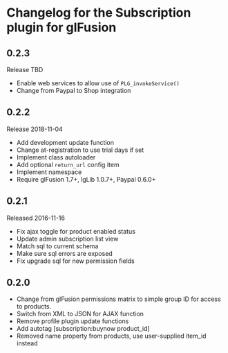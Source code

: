 # Changelog for the Subscription plugin for glFusion

## 0.2.3
Release TBD
- Enable web services to allow use of `PLG_invokeService()`
- Change from Paypal to Shop integration

## 0.2.2
Release 2018-11-04
- Add development update function
- Change at-registration to use trial days if set
- Implement class autoloader
- Add optional `return_url` config item
- Implement namespace
- Require glFusion 1.7+, lgLib 1.0.7+, Paypal 0.6.0+

## 0.2.1
Released 2016-11-16
- Fix ajax toggle for product enabled status
- Update admin subscription list view
- Match sql to current schema
- Make sure sql errors are exposed
- Fix upgrade sql for new permission fields

## 0.2.0
- Change from glFusion permissions matrix to simple group ID for access to products.
- Switch from XML to JSON for AJAX function
- Remove profile plugin update functions
- Add autotag [subscription:buynow product_id]
- Removed name property from products, use user-supplied item_id instead
